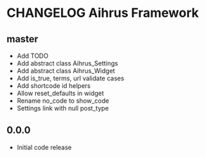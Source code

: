 # CHANGELOG Aihrus Framework

## master
* Add TODO
* Add abstract class Aihrus_Settings
* Add abstract class Aihrus_Widget
* Add is_true, terms, url validate cases
* Add shortcode id helpers
* Allow reset_defaults in widget
* Rename no_code to show_code
* Settings link with null post_type

## 0.0.0
* Initial code release 